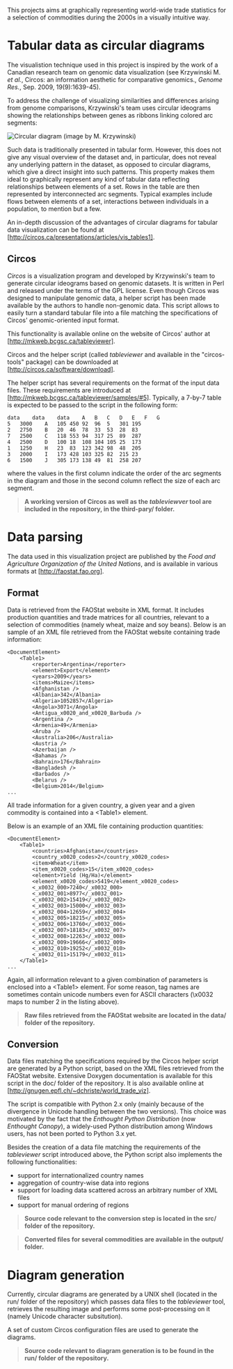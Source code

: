 
This projects aims at graphically representing world-wide trade statistics for a selection of commodities during the 2000s in a visually intuitive way.

Tabular data as circular diagrams
=================================

The visualistion technique used in this project is inspired by the work of a Canadian research team on genomic data visualization (see Krzywinski M. <em>et al.</em>, Circos: an information aesthetic for comparative genomics., *Genome Res.*, Sep. 2009, 19(9):1639-45).

To address the challenge of visualizing similarities and differences arising from genome comparisons, Krzywinski's team uses circular ideograms showing the relationships between genes as ribbons linking colored arc segments:

![Circular diagram (image by M. Krzywinski)](https://bitbucket.org/danachristen/world-trade-viz/raw/master/doc/diagram.jpg)

Such data is traditionally presented in tabular form. However, this does not give any visual overview of the dataset and, in particular, does not reveal any underlying pattern in the dataset, as opposed to circular diagrams, which give a direct insight into such patterns. This property makes them ideal to graphically represent any kind of tabular data reflecting relationships between elements of a set. Rows in the table are then represented by interconnected arc segments. Typical examples include flows between elements of a set, interactions between individuals in a population, to mention but a few.

An in-depth discussion of the advantages of circular diagrams for tabular data visualization can be found at [http://circos.ca/presentations/articles/vis_tables1].

Circos
------

*Circos* is a visualization program and developed by Krzywinski's team to generate circular ideograms based on genomic datasets. It is written in Perl and released under the terms of the GPL license. Even though Circos was designed to manipulate genomic data, a helper script has been made available by the authors to handle non-genomic data. This script allows to easily turn a standard tabular file into a file matching the specifications of Circos' genomic-oriented input format.

This functionality is available online on the website of Circos' author at [http://mkweb.bcgsc.ca/tableviewer].

Circos and the helper script (called *tableviewer* and available in the "circos-tools" package) can be downloaded at [http://circos.ca/software/download].

The helper script has several requirements on the format of the input data files. These requirements are introduced at [http://mkweb.bcgsc.ca/tableviewer/samples/#5]. Typically, a 7-by-7 table is expected to be passed to the script in the following form:

    data	data	data	A	B	C	D	E	F	G
    5	3000	A	105	450	92	96	5	301	195
    2	2750	B	20	46	78	33	53	28	83
    7	2500	C	118	553	94	317	25	89	287
    4	2500	D	100	18	108	104	105	25	173
    1	1250	H	23	83	123	342	98	48	205
    3	2000	I	173	428	103	325	82	215	23
    6	1500	J	305	173	138	49	81	258	207

where the values in the first column indicate the order of the arc segments in the diagram and those in the second column reflect the size of each arc segment.

> **A working version of Circos as well as the *tableviewver* tool are included in the repository, in the third-pary/ folder.**

Data parsing
============

The data used in this visualization project are published by the *Food and Agriculture Organization of the United Nations*, and is available in various formats at [http://faostat.fao.org].

Format
------

Data is retrieved from the FAOStat website in XML format. It includes production quantities and trade matrices for all countries, relevant to a selection of commodities (namely wheat, maize and soy beans). Below is an sample of an XML file retrieved from the FAOStat website containing trade information:

    <DocumentElement>
        <Table1>
            <reporter>Argentina</reporter>
            <element>Export</element>
            <years>2009</years>
            <items>Maize</items>
            <Afghanistan />
            <Albania>342</Albania>
            <Algeria>1052857</Algeria>
            <Angola>3071</Angola>
            <Antigua_x0020_and_x0020_Barbuda />
            <Argentina />
            <Armenia>49</Armenia>
            <Aruba />
            <Australia>206</Australia>
            <Austria />
            <Azerbaijan />
            <Bahamas />
            <Bahrain>176</Bahrain>
            <Bangladesh />
            <Barbados />
            <Belarus />
            <Belgium>2014</Belgium>
    ...

All trade information for a given country, a given year and a given commodity is contained into a \<Table1\> element.

Below is an example of an XML file containing production quantities:

    <DocumentElement>
        <Table1>
            <countries>Afghanistan</countries>
            <country_x0020_codes>2</country_x0020_codes>
            <item>Wheat</item>
            <item_x0020_codes>15</item_x0020_codes>
            <element>Yield (Hg/Ha)</element>
            <element_x0020_codes>5419</element_x0020_codes>
            <_x0032_000>7240</_x0032_000>
            <_x0032_001>8977</_x0032_001>
            <_x0032_002>15419</_x0032_002>
            <_x0032_003>15000</_x0032_003>
            <_x0032_004>12659</_x0032_004>
            <_x0032_005>18215</_x0032_005>
            <_x0032_006>13760</_x0032_006>
            <_x0032_007>18183</_x0032_007>
            <_x0032_008>12263</_x0032_008>
            <_x0032_009>19666</_x0032_009>
            <_x0032_010>19252</_x0032_010>
            <_x0032_011>15179</_x0032_011>
        </Table1>
    ...

Again, all information relevant to a given combination of parameters is enclosed into a \<Table1\> element. For some reason, tag names are sometimes contain unicode numbers even for ASCII characters (\\x0032 maps to number 2 in the listing above).

> **Raw files retrieved from the FAOStat website are located in the data/ folder of the repository.**

Conversion
----------

Data files matching the specifications required by the Circos helper script are generated by a Python script, based on the XML files retrieved from the FAOStat website. Extensive Doxygen documentation is available for this script in the doc/ folder of the repository. It is also available online at [http://gnugen.epfl.ch/~dchriste/world_trade_viz].

The script is compatible with Python 2.x only (mainly because of the divergence in Unicode handling between the two versions). This choice was motivated by the fact that the *Enthought Python Distribution* (now *Enthought Canopy*), a widely-used Python distribution among Windows users, has not been ported to Python 3.x yet.

Besides the creation of a data file matching the requirements of the *tableviewer* script introduced above, the Python script also implements the following functionalities:
 - support for internationalized country names
 - aggregation of country-wise data into regions
 - support for loading data scattered across an arbitrary number of XML files
 - support for manual ordering of regions

 > **Source code relevant to the conversion step is located in the src/ folder of the repository.**

 > **Converted files for several commodities are available in the output/ folder.**

Diagram generation
==================

Currently, circular diagrams are generated by a UNIX shell (located in the run/ folder of the repository) which passes data files to the *tableviewer* tool, retrieves the resulting image and performs some post-processing on it (namely Unicode character subsitution).

A set of custom Circos configuration files are used to generate the diagrams.

> **Source code relevant to diagram generation is to be found in the run/ folder of the repository.**



